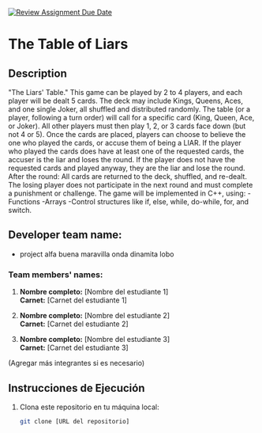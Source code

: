 [![Review Assignment Due Date](https://classroom.github.com/assets/deadline-readme-button-22041afd0340ce965d47ae6ef1cefeee28c7c493a6346c4f15d667ab976d596c.svg)](https://classroom.github.com/a/mi1WNrHU)
# The Table of Liars

## Description
"The Liars' Table." This game can be played by 2 to 4 players, and each player will be dealt 5 cards.
The deck may include Kings, Queens, Aces, and one single Joker, all shuffled and distributed randomly. The table (or a player, following a turn order) will 
call for a specific card (King, Queen, Ace, or Joker). All other players must then play 1, 2, or 3 cards face down (but not 4 or 5).
Once the cards are placed, players can choose to believe the one who played the cards, or accuse them of being a LIAR.
If the player who played the cards does have at least one of the requested cards, the accuser is the liar and loses the round.
If the player does not have the requested cards and played anyway, they are the liar and lose the round.
After the round:
All cards are returned to the deck, shuffled, and re-dealt.
The losing player does not participate in the next round and must complete a punishment or challenge.
The game will be implemented in C++, using:
-Functions
-Arrays
-Control structures like if, else, while, do-while, for, and switch.
## **Developer team name:**
- project alfa buena maravilla onda dinamita lobo
### **Team members' names:**
1. **Nombre completo:** [Nombre del estudiante 1]  
   **Carnet:** [Carnet del estudiante 1]

2. **Nombre completo:** [Nombre del estudiante 2]  
   **Carnet:** [Carnet del estudiante 2]

3. **Nombre completo:** [Nombre del estudiante 3]  
   **Carnet:** [Carnet del estudiante 3]

(Agregar más integrantes si es necesario)

## Instrucciones de Ejecución

1. Clona este repositorio en tu máquina local:
   ```bash
   git clone [URL del repositorio]
